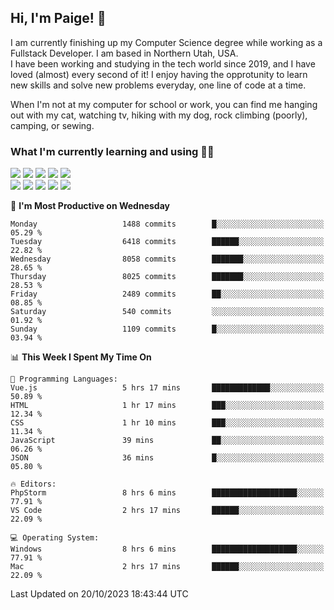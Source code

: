 ## Hi, I'm Paige! :vulcan_salute:

I am currently finishing up my Computer Science degree while working as a Fullstack Developer. I am based in Northern Utah, USA. \
I have been working and studying in the tech world since 2019, and I have loved (almost) every second of it! I enjoy having the opprotunity to learn new skills and solve new problems everyday, one line of code at a time.  

When I'm not at my computer for school or work, you can find me hanging out with my cat, watching tv, hiking with my dog, rock climbing (poorly), camping, or sewing.  

### What I'm currently learning and using :woman_technologist:
![](https://img.shields.io/badge/Laravel-FF2D20?style=for-the-badge&logo=laravel&logoColor=white) 
![](https://img.shields.io/badge/PHP-777BB4?style=for-the-badge&logo=php&logoColor=white)
![](https://img.shields.io/badge/Vue.js-35495E?style=for-the-badge&logo=vuedotjs&logoColor=4FC08D) 
![](https://img.shields.io/badge/MySQL-005C84?style=for-the-badge&logo=mysql&logoColor=white) 
![](https://img.shields.io/badge/Tailwind_CSS-38B2AC?style=for-the-badge&logo=tailwind-css&logoColor=white) \
![](https://img.shields.io/badge/Python-FFD43B?style=for-the-badge&logo=python&logoColor=blue)
![](https://img.shields.io/badge/Django-092E20?style=for-the-badge&logo=django&logoColor=green)
![](https://img.shields.io/badge/Kotlin-0095D5?&style=for-the-badge&logo=kotlin&logoColor=white)
![](https://img.shields.io/badge/Java-ED8B00?style=for-the-badge&logo=java&logoColor=white)
![](https://img.shields.io/badge/Haskell-5D4F85?style=for-the-badge&logo=haskell&logoColor=white) 

<!--START_SECTION:waka-->
📅 **I'm Most Productive on Wednesday** 

```text
Monday                   1488 commits        █░░░░░░░░░░░░░░░░░░░░░░░░   05.29 % 
Tuesday                  6418 commits        ██████░░░░░░░░░░░░░░░░░░░   22.82 % 
Wednesday                8058 commits        ███████░░░░░░░░░░░░░░░░░░   28.65 % 
Thursday                 8025 commits        ███████░░░░░░░░░░░░░░░░░░   28.53 % 
Friday                   2489 commits        ██░░░░░░░░░░░░░░░░░░░░░░░   08.85 % 
Saturday                 540 commits         ░░░░░░░░░░░░░░░░░░░░░░░░░   01.92 % 
Sunday                   1109 commits        █░░░░░░░░░░░░░░░░░░░░░░░░   03.94 % 
```


📊 **This Week I Spent My Time On** 

```text
💬 Programming Languages: 
Vue.js                   5 hrs 17 mins       █████████████░░░░░░░░░░░░   50.89 % 
HTML                     1 hr 17 mins        ███░░░░░░░░░░░░░░░░░░░░░░   12.34 % 
CSS                      1 hr 10 mins        ███░░░░░░░░░░░░░░░░░░░░░░   11.34 % 
JavaScript               39 mins             ██░░░░░░░░░░░░░░░░░░░░░░░   06.26 % 
JSON                     36 mins             █░░░░░░░░░░░░░░░░░░░░░░░░   05.80 % 

🔥 Editors: 
PhpStorm                 8 hrs 6 mins        ███████████████████░░░░░░   77.91 % 
VS Code                  2 hrs 17 mins       ██████░░░░░░░░░░░░░░░░░░░   22.09 % 

💻 Operating System: 
Windows                  8 hrs 6 mins        ███████████████████░░░░░░   77.91 % 
Mac                      2 hrs 17 mins       ██████░░░░░░░░░░░░░░░░░░░   22.09 % 
```


 Last Updated on 20/10/2023 18:43:44 UTC
<!--END_SECTION:waka-->

